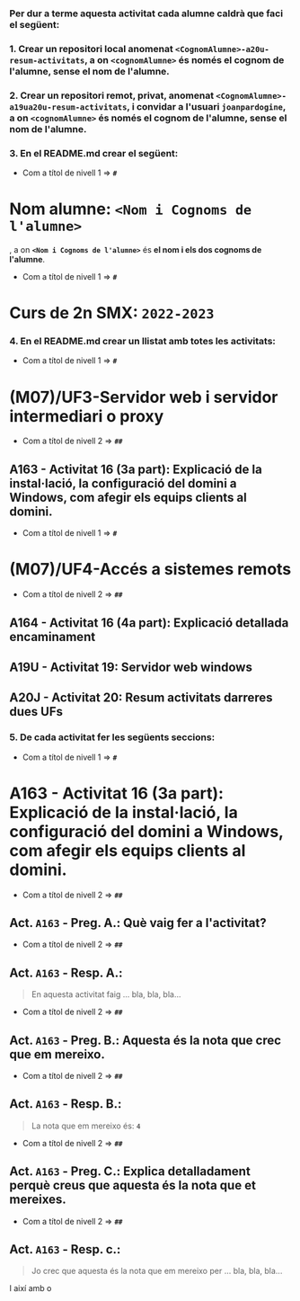 ### Per dur a terme aquesta activitat cada alumne caldrà que faci el següent:

### **1.** Crear un **repositori local** anomenat **```<CognomAlumne>-a20u-resum-activitats```**, a on **```<cognomAlumne>```** és **només el cognom de l'alumne**, sense el nom de l'alumne.

### **2.** Crear un **repositori remot**, **privat**, anomenat **```<CognomAlumne>-a19ua20u-resum-activitats```**, i convidar a l'usuari **```joanpardogine```**, a on **```<cognomAlumne>```** és **només el cognom de l'alumne**, sense el nom de l'alumne.
 

### **3.** En el README.md crear el següent:

* Com a títol de nivell 1 => **```#```**

# **Nom alumne**: **```<Nom i Cognoms de l'alumne>```**

, a on **```<Nom i Cognoms de l'alumne>```** és **el nom i els dos cognoms de l'alumne**.

* Com a títol de nivell 1 => **```#```**
# **Curs de 2n SMX**: **```2022-2023```**

### **4.** En el README.md crear un llistat amb totes les activitats:

* Com a títol de nivell 1 => **```#```**
# (M07)/UF3-Servidor web i servidor intermediari o proxy

* Com a títol de nivell 2 => **```##```**
## A163 - Activitat 16 (3a part): Explicació de la instal·lació, la configuració del domini a Windows, com afegir els equips clients al domini.
 
* Com a títol de nivell 1 => **```#```**
# (M07)/UF4-Accés a sistemes remots

* Com a títol de nivell 2 => **```##```**
## A164 - Activitat 16 (4a part): Explicació detallada encaminament
## A19U - Activitat 19: Servidor web windows
## A20J - Activitat 20: Resum activitats darreres dues UFs


### **5.** De cada activitat fer les següents seccions:

* Com a títol de nivell 1 => **```#```**
# A163 - Activitat 16 (3a part): Explicació de la instal·lació, la configuració del domini a Windows, com afegir els equips clients al domini.

* Com a títol de nivell 2 => **```##```**
## **Act. ```A163``` - Preg.  A.**:  Què vaig fer a l'activitat?

* Com a títol de nivell 2 => **```##```**
## **Act. ```A163``` - Resp. A.**:

> En aquesta activitat faig ...
> bla, bla, bla...

* Com a títol de nivell 2 => **```##```**
## **Act. ```A163``` - Preg.  B.**: Aquesta és la nota que crec que em mereixo.

* Com a títol de nivell 2 => **```##```**
## **Act. ```A163``` - Resp. B.**:

> La nota que em mereixo és: **```4```**

* Com a títol de nivell 2 => **```##```**
## **Act. ```A163``` - Preg.  C.**: Explica detalladament perquè creus que aquesta és la nota que et mereixes.

* Com a títol de nivell 2 => **```##```**
## **Act. ```A163``` - Resp. c.**:

> Jo crec que aquesta és la nota que em mereixo per ...
> bla, bla, bla...


I així amb o 

